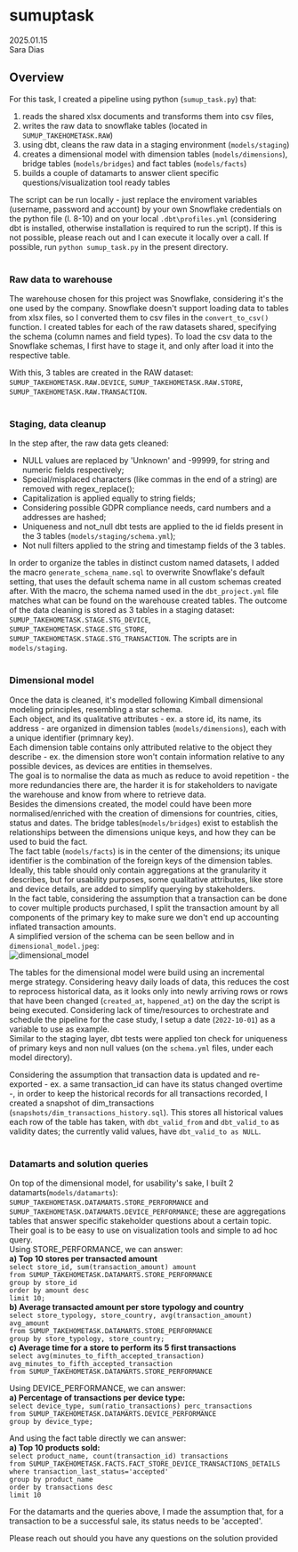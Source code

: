 # sumuptask
2025.01.15\
Sara Dias

## Overview
For this task, I created a pipeline using python (`sumup_task.py`) that:
1. reads the shared xlsx documents and transforms them into csv files,
2. writes the raw data to snowflake tables (located in `SUMUP_TAKEHOMETASK.RAW`)
3. using dbt, cleans the raw data in a staging environment (`models/staging`)
4. creates a dimensional model with dimension tables (`models/dimensions`), bridge tables (`models/bridges`) and fact tables (`models/facts`) 
5. builds a couple of datamarts to answer client specific questions/visualization tool ready tables

The script can be run locally - just replace the enviroment variables (username, password and account) by your own Snowflake credentials on the python file (l. 8-10) and on your local `.dbt\profiles.yml` (considering dbt is installed, otherwise installation is required to run the script).
If this is not possible, please reach out and I can execute it locally over a call. If possible, run `python sumup_task.py` in the present directory.
<br/>
<br/>
### Raw data to warehouse
The warehouse chosen for this project was Snowflake, considering it's the one used by the company. Snowflake doesn't support loading data to tables from xlsx files, so I converted them to csv files in the `convert_to_csv()` function.
I created tables for each of the raw datasets shared, specifying the schema (column names and field types).
To load the csv data to the Snowflake schemas, I first have to stage it, and only after load it into the respective table.

With this, 3 tables are created in the RAW dataset: `SUMUP_TAKEHOMETASK.RAW.DEVICE`, `SUMUP_TAKEHOMETASK.RAW.STORE`, `SUMUP_TAKEHOMETASK.RAW.TRANSACTION`. 
<br/>
<br/>
### Staging, data cleanup
In the step after, the raw data gets cleaned: 
- NULL values are  replaced by 'Unknown' and -99999, for string and numeric fields respectively;
- Special/misplaced characters (like commas in the  end of a string) are removed with regex_replace();
- Capitalization is applied equally to string fields;
- Considering possible GDPR compliance needs, card numbers and a addresses are hashed;
- Uniqueness and not_null dbt tests are applied to the id fields present in the 3 tables (`models/staging/schema.yml`);
- Not null filters applied to the string and timestamp fields of the 3 tables.

In order to organize the tables in distinct custom named datasets, I added the macro `generate_schema_name.sql` to overwrite Snowflake's default setting, that uses the default schema name in all custom schemas created after. With the macro, the schema named used in the `dbt_project.yml` file matches what can be found on the warehouse created tables.
The outcome of the data cleaning is stored as 3 tables in a staging dataset: `SUMUP_TAKEHOMETASK.STAGE.STG_DEVICE`, `SUMUP_TAKEHOMETASK.STAGE.STG_STORE`, `SUMUP_TAKEHOMETASK.STAGE.STG_TRANSACTION`. The scripts are in `models/staging`.
<br/>
<br/>
### Dimensional model
Once the data is cleaned, it's modelled following Kimball dimensional modeling principles, resembling a star schema. \
Each object, and its qualitative attributes - ex. a store id, its name, its address - are organized in dimension tables (`models/dimensions`), each with a unique identifier (primnary key). \
Each dimension table contains only attributed relative to the object they describe - ex. the dimension store won't contain information relative to any possible devices, as devices are entities in themselves.\
The goal is to normalise the data as much as reduce to avoid repetition - the more redundancies there are, the harder it is for stakeholders to navigate the warehouse and know from where to retrieve data.\
Besides the dimensions created, the model could have been more normalised/enriched with the creation of dimensions for countries, cities, status and dates.
The bridge tables(`models/bridges`) exist to establish the relationships between the dimensions unique keys, and how they can be used to buid the fact.\
The fact table (`models/facts`) is in the center of the dimensions; its unique identifier is the combination of the foreign keys of the dimension tables. Ideally, this table should only contain aggregations at the granularity it describes, but for usability purposes, some qualitative attributes, like store and device details, are added to simplify querying by stakeholders.\
In the fact table, considering the assumption that a transaction can be done to cover multiple products purchased, I split the transaction amount by all components of the primary key to make sure we don't end up accounting inflated transaction amounts. \
A simplified version of the schema can be seen bellow and in `dimensional_model.jpeg`:
<br/>
![dimensional_model](https://github.com/user-attachments/assets/c3f821c0-5701-4a20-a52a-90b44c6e57b5)
<br/>

The tables for the dimensional model were build using an incremental merge strategy. Considering heavy daily loads of data, this reduces the cost to reprocess historical data, as it looks only into newly arriving rows or rows that have been changed (`created_at`, `happened_at`) on the day the script is being executed. Considering lack of time/resources to orchestrate and schedule the pipeline for the case study, I setup a date (`2022-10-01`) as a variable to use as example.\
Similar to the staging layer, dbt tests were applied ton check for uniqueness of primary keys and non null values (on the `schema.yml` files, under each model directory).

Considering the assumption that transaction data is updated and re-exported - ex. a same transaction_id can have its status changed overtime -, in order to keep the historical records for all transactions recorded, I created a snapshot of dim_transactions (`snapshots/dim_transactions_history.sql`). This stores all historical values each row of the table has taken, with `dbt_valid_from` and `dbt_valid_to` as validity dates; the currently valid values, have `dbt_valid_to as NULL`.
<br/>
<br/>
### Datamarts and solution queries
On top of the dimensional model, for usability's sake, I built 2 datamarts(`models/datamarts`): `SUMUP_TAKEHOMETASK.DATAMARTS.STORE_PERFORMANCE` and `SUMUP_TAKEHOMETASK.DATAMARTS.DEVICE_PERFORMANCE`; these are aggregations tables that answer specific stakeholder questions about a certain topic.\
Their goal is to be easy to use on visualization tools and simple to ad hoc query.\
Using STORE_PERFORMANCE, we can answer: \
**a) Top 10 stores per transacted amount** \
`select store_id, sum(transaction_amount) amount ` \
`from SUMUP_TAKEHOMETASK.DATAMARTS.STORE_PERFORMANCE ` \
`group by store_id ` \
`order by amount desc ` \
`limit 10;`\
**b) Average transacted amount per store typology and country** \
`select store_typology, store_country, avg(transaction_amount) avg_amount`\
`from SUMUP_TAKEHOMETASK.DATAMARTS.STORE_PERFORMANCE` \
`group by store_typology, store_country;` \
**c) Average time for a store to perform its 5 first transactions**\
`select avg(minutes_to_fifth_accepted_transaction) avg_minutes_to_fifth_accepted_transaction` \
`from SUMUP_TAKEHOMETASK.DATAMARTS.STORE_PERFORMANCE` 

Using DEVICE_PERFORMANCE, we can answer: \
**a) Percentage of transactions per device type:** \
`select device_type, sum(ratio_transactions) perc_transactions ` \
`from SUMUP_TAKEHOMETASK.DATAMARTS.DEVICE_PERFORMANCE` \
`group by device_type;` 

And using the fact table directly we can answer: \
**a) Top 10 products sold:** \
`select product_name, count(transaction_id) transactions` \
`from SUMUP_TAKEHOMETASK.FACTS.FACT_STORE_DEVICE_TRANSACTIONS_DETAILS` \
`where transaction_last_status='accepted' ` \
`group by product_name` \
`order by transactions desc` \
`limit 10`

For the datamarts and the queries above, I made the assumption that, for a transaction to be a successful sale, its status needs to be 'accepted'.

Please reach out should you have any questions on the solution provided
